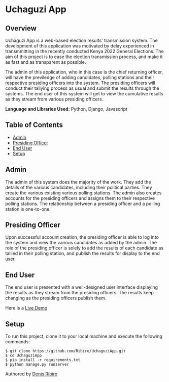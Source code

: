 # Uchaguzi App
## Overview
Uchaguzi App is a web-based election results' transmission system. The development of this application was motivated by delay experienced in transmmitting in the recently conducted Kenya 2022 General Elections. The aim of this project is to ease the election transmission process, and make it as fast and as transparent as possible.

The admin of this application, who in this case is the chief returning officer, will have the previledge of adding candidates, polling stations and their respective presiding officers into the system. The presiding officers will conduct their tallying process as usual and submit the results through the systems. The end user of this system will get to view the cumulative results as they stream from various presiding officers.

**Language and Libraries Used:** Python, Django, Javascript

## Table of Contents
* [Admin](#admin)
* [Presiding Officer](#po)
* [End User](#end-user)
* [Setup](#setup)

<a name="admin"></a>
## Admin
The admin of this system does the majority of the work. They add the details of the various candidates, including their political parties.
They create the various existing various polling stations. The admin also creates accounts for the presiding officers and assigns them to their respective
polling stations. The relationship between a presiding officer and a polling station is one-to-one.


<a name="po"></a>
## Presiding Officer
Upon successful account creation, the presiding officer is able to log into the system and view the various candidates as added by the admin.
The role of the presiding officer is solely to add the results of each candidate as tallied in their polling station, and publish the results
for display to the end user.

<a name="end-user"></a>
## End User
The end user is presented with a well-designed user interface displaying the results as they stream from the presiding officers. The results keep changing as the presiding officers publish them.

Here is a <a href="https://uchaguziapp-production.up.railway.app/">Live Demo</a>

<a name="setup"></a>
## Setup
To run this project, clone it to your local machine and execute the following commands:

```angular2html
$ git clone https://github.com/Ribiro/UchaguziApp.git
$ cd UchaguziApp
$ pip install -r requirements.txt
$ python manage.py runserver
```

Authored by <a href="https://github.com/Ribiro">Denis Ribiro</a>
